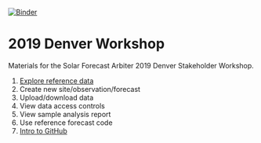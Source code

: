 [![Binder](https://mybinder.org/badge_logo.svg)](https://mybinder.org/v2/gh/SolarArbiter/2019-Denver-Workshop/master)

2019 Denver Workshop
====================

Materials for the Solar Forecast Arbiter 2019 Denver Stakeholder Workshop.

1. [Explore reference data](reference_data.md)
2. Create new site/observation/forecast
2. Upload/download data
2. View data access controls
2. View sample analysis report
2. Use reference forecast code
2. [Intro to GitHub](https://solarforecastarbiter.org/2019/01/29/Scratch-the-Surface-of-Github.html)
